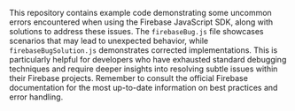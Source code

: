 This repository contains example code demonstrating some uncommon errors encountered when using the Firebase JavaScript SDK, along with solutions to address these issues.  The `firebaseBug.js` file showcases scenarios that may lead to unexpected behavior, while `firebaseBugSolution.js` demonstrates corrected implementations.  This is particularly helpful for developers who have exhausted standard debugging techniques and require deeper insights into resolving subtle issues within their Firebase projects.  Remember to consult the official Firebase documentation for the most up-to-date information on best practices and error handling.
